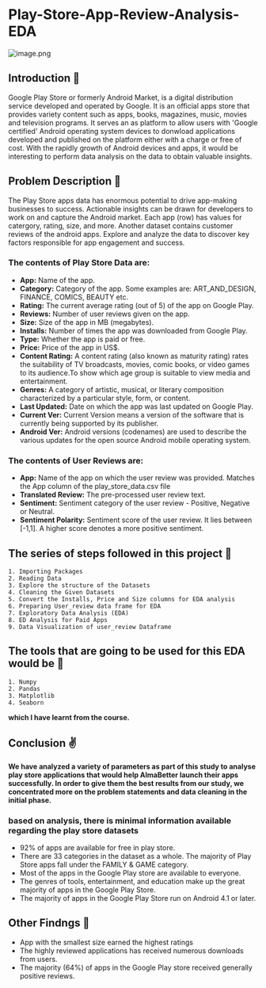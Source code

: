 # Play-Store-App-Review-Analysis-EDA
 
![image.png](https://cdn.dribbble.com/users/2991/screenshots/1676747/google_play.gif)

## Introduction 📖
Google Play Store or formerly Android Market, is a digital distribution service developed and operated by Google. It is an official apps store that provides variety content such as apps, books, magazines, music, movies and television programs. It serves an as platform to allow users with 'Google certified' Android operating system devices to donwload applications developed and published on the platform either with a charge or free of cost. With the rapidly growth of Android devices and apps, it would be interesting to perform data analysis on the data to obtain valuable insights.

## Problem Description 🤔  
The Play Store apps data has enormous potential to drive app-making businesses to success. Actionable insights can be drawn for developers to work on and capture the Android market. Each app (row) has values for catergory, rating, size, and more. Another dataset contains customer reviews of the android apps. Explore and analyze the data to discover key factors responsible for app engagement and success.

### The contents of Play Store Data are:
* **App:** Name of the app.
* **Category:** Category of the app. Some examples are: ART_AND_DESIGN, FINANCE, COMICS, BEAUTY etc.
* **Rating:** The current average rating (out of 5) of the app on Google Play.
* **Reviews:** Number of user reviews given on the app.
* **Size:** Size of the app in MB (megabytes).
* **Installs:** Number of times the app was downloaded from Google Play.
* **Type:** Whether the app is paid or free.
* **Price:** Price of the app in US$.
* **Content Rating:** A content rating (also known as maturity rating) rates the suitability of TV broadcasts, movies, comic books, or video games to its audience.To   show which age group is suitable to view media and entertainment.
* **Genres:** A category of artistic, musical, or literary composition characterized by a particular style, form, or content.
* **Last Updated:** Date on which the app was last updated on Google Play.
* **Current Ver:** Current Version means a version of the software that is currently being supported by its publisher.
* **Android Ver:** Android versions (codenames) are used to describe the various updates for the open source Android mobile operating system.


### The contents of User Reviews are:
* **App:** Name of the app on which the user review was provided. Matches the App column of the play_store_data.csv file
* **Translated Review:** The pre-processed user review text.
* **Sentiment:** Sentiment category of the user review - Positive, Negative or Neutral.
* **Sentiment Polarity:** Sentiment score of the user review. It lies between [-1,1]. A higher score denotes a more positive sentiment.

## The series of steps followed in this project 📃

	1. Importing Packages
	2. Reading Data
	3. Explore the structure of the Datasets
	4. Cleaning the Given Datasets
	5. Convert the Installs, Price and Size columns for EDA analysis
	6. Preparing User_review data frame for EDA
	7. Exploratory Data Analysis (EDA)
	8. ED Analysis for Paid Apps
	9. Data Visualization of user_review Dataframe
	
## The tools that are going to be used for this EDA would be 💾
    1. Numpy 
	2. Pandas
	3. Matplotlib 
	4. Seaborn

**which I have learnt from the course.**

## Conclusion ✌

**We have analyzed a variety of parameters as part of this study to analyse play store applications that would help AlmaBetter launch their apps successfully. In order to give them the best results from our study, we concentrated more on the problem statements and data cleaning in the initial phase.**

### based on analysis, there is minimal information available regarding the play store datasets

* 92% of apps are available for free in play store.
* There are 33 categories in the dataset as a whole. The majority of Play Store apps fall under the FAMILY & GAME category.
* Most of the apps in the Google Play store are available to everyone.
* The genres of tools, entertainment, and education make up the great majority of apps in the Google Play Store.
* The majority of apps in the Google Play Store run on Android 4.1 or later.

## Other Findngs 📰
* App with the smallest size earned the highest ratings
* The highly reviewed applications has received numerous downloads from users.
* The majority (64%) of apps in the Google Play store received generally positive reviews.

